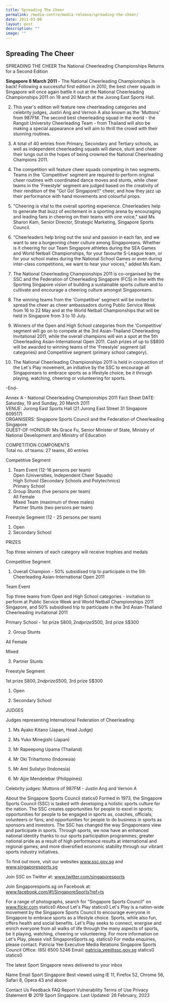 ```yaml
---
title: Spreading The Cheer
permalink: /media-centre/media-release/spreading-the-cheer/
date: 2011-03-08
layout: post
description: ""
image: ""
---
```

## **Spreading The Cheer**

SPREADING THE CHEER
The National Cheerleading Championships Returns for a Second Edition

**Singapore 8 March 2011** - The National Cheerleading Championships is back! Following a successful first edition in 2010, the best cheer squads in Singapore will once again battle it out at the National Cheerleading Championships 2011 on 19 and 20 March at the Jurong East Sports Hall.

2. This year's edition will feature new cheerleading categories and celebrity judges, Justin Ang and Vernon A also known as the 'Muttons' from 987FM. The second best cheerleading squad in the world - the Rangsit University Cheerleading Team - from Thailand will also be making a special appearance and will aim to thrill the crowd with their stunning routines.

3. A total of 40 entries from Primary, Secondary and Tertiary schools, as well as independent cheerleading squads will dance, stunt and cheer their lungs out in the hopes of being crowned the National Cheerleading Champions 2011.

4. The competition will feature cheer squads competing in two segments. Teams in the 'Competitive' segment are required to perform original cheer routines with coordinated dance moves and stunts, while cheer teams in the 'Freestyle' segment are judged based on the creativity of their rendition of the "Go! Go! Singapore!!" cheer, and how they jazz up their performance with hand movements and colourful props.

5. "Cheering is vital to the overall sporting experience. Cheerleaders help to generate that buzz of excitement in a sporting arena by encouraging and leading fans in cheering on their teams with one voice," said Ms Sharon Kam, Senior Director, Strategic Marketing, Singapore Sports Council.

6. "Cheerleaders help bring out the soul and passion in each fan, and we want to see a burgeoning cheer culture among Singaporeans. Whether is it cheering for our Team Singapore athletes during the SEA Games and World Netball Championships, for your favourite S-League team, or for your school mates during the National School Games or even during inter-class competitions, we want to hear your voices," added Ms Kam.

7. The National Cheerleading Championships 2011 is co-organised by the SSC and the Federation of Cheerleading Singapore (FCS) in line with the Sporting Singapore vision of building a sustainable sports culture and to cultivate and encourage a cheering culture amongst Singaporeans.

8. The winning teams from the 'Competitive' segment will be invited to spread the cheer as cheer ambassadors during Public Service Week from 16 to 22 May and at the World Netball Championships that will be held in Singapore from 3 to 10 July.

9. Winners of the Open and High School categories from the 'Competitive' segment will go on to compete at the 3rd Asian-Thailand Cheerleading Invitational 2011, while the overall champions will win a spot at the 5th Cheerleading Asian-International Open 2011. Cash prizes of up to S$800 will be awarded to winning teams of the 'Freestyle' segment (all categories) and Competitive segment (primary school category).

10. The National Cheerleading Championships 2011 is held in conjunction of the Let's Play movement, an initiative by the SSC to encourage all Singaporeans to embrace sports as a lifestyle choice, be it through playing, watching, cheering or volunteering for sports.

-End-

Annex A - National Cheerleading Championships 2011 Fact Sheet
DATE: Saturday, 19 and Sunday, 20 March 2011
<br>
VENUE: Jurong East Sports Hall (21 Jurong East Street 31 Singapore 609517)
<br>
ORGANISERS: Singapore Sports Council and the Federation of Cheerleading Singapore
<br>
GUEST-OF-HONOUR: Ms Grace Fu, Senior Minister of State, Ministry of National Development and Ministry of Education

 

COMPETITION COMPONENTS\
Total no. of teams: 27 teams, 40 entries

Competitive Segment
<br>
1. Team Event (12-16 persons per team) 
<br>Open (Universities, Independent Cheer Squads)
<br>High School (Secondary Schools and Polytechnics)
<br>Primary School
2. Group Stunts (five persons per team)
<br>All Female
<br>Mixed Team (maximum of three males)
<br>Partner Stunts (two persons per team)


Freestyle Segment (12 - 25 persons per team)
<br>
1. Open
2. Secondary School

 

PRIZES

 

Top three winners of each category will receive trophies and medals

 

Competitive Segment

1.    Overall Champion - 50% subsidised trip to participate in the 5th Cheerleading Asian-International Open 2011

Team Event

Top three teams from Open and High School categories - invitation to perform at Public Service Week and World Netball Championships 2011 Singapore, and 50% subsidised trip to participate in the 3rd Asian-Thailand Cheerleading invitational 2011

Primary School - 1st prize S$800, 2nd prize S$500, 3rd prize S$300

2.    Group Stunts

All Female

Mixed

3.    Partner Stunts

 

Freestyle Segment

1st prize S$800, 2nd prize S$500, 3rd prize S$300

1.    Open

2.    Secondary School

 

JUDGES

 

Judges representing International Federation of Cheerleading:

1.    Ms Ayako Kitano (Japan, Head Judge)

2.    Ms Yuko Minegishi (Japan)

3.    Mr Rapeepong Upama (Thailand)

4.    Mr Oki Trihartomo (Indonesia)

5.    Mr Ami Sulistyo (Indonesia)

6.    Mr Ajjie Mendelebar (Philippines)

 

Celebrity judges: Muttons of 987FM - Justin Ang and Vernon A

 

 

About the Singapore Sports Council
statics0
Formed in 1973, the Singapore Sports Council (SSC) is tasked with developing a holistic sports culture for the nation. The SSC creates opportunities for people to excel in sports; opportunities for people to be engaged in sports as, coaches, officials, volunteers or fans; and opportunities for people to do business in sports as sponsors and investors. The SSC has changed the way Singaporeans view and participate in sports. Through sports, we now have an enhanced national identity thanks to our sports participation programmes; greater national pride as a result of high performance results at international and regional games; and more diversified economic stability through our vibrant sports industry initiatives.

To find out more, visit our websites www.ssc.gov.sg and www.singaporesports.sg

Join SSC on Twitter at: www.twitter.com/singaporesports

Join Singaporesports.sg on Facebook at: www.facebook.com/#!/SingaporeSports?ref=ts

For a range of photographs, search for "Singapore Sports Council" on www.flickr.com
statics0
About Let's Play
statics0
Let's Play is a nation-wide movement by the Singapore Sports Council to encourage everyone in Singapore to embrace sports as a lifestyle choice. Sports, while also fun, offers health and social benefits. Let's Play seeks to connect, energise and enrich everyone from all walks of life through the many aspects of sports, be it playing, watching, cheering or volunteering. For more information on Let's Play, please visit SingaporeSports.sg.
statics0
For media enquiries, please contact:
Patricia Yee
Executive
Media Relations
Singapore Sports Council
Office: (65) 6500 5246
Email: patricia_yee@ssc.gov.sg
statics0
statics0	
 
The latest Sport Singapore news delivered to your inbox

Name
Email
Sport Singapore
Best viewed using IE 11, Firefox 52,
Chrome 56, Safari 8, Opera 43 and above

Contact Us Feedback FAQ
Report Vulnerability Terms of Use Privacy Statement
© 2019 Sport Singapore. Last Updated: 28 February, 2023